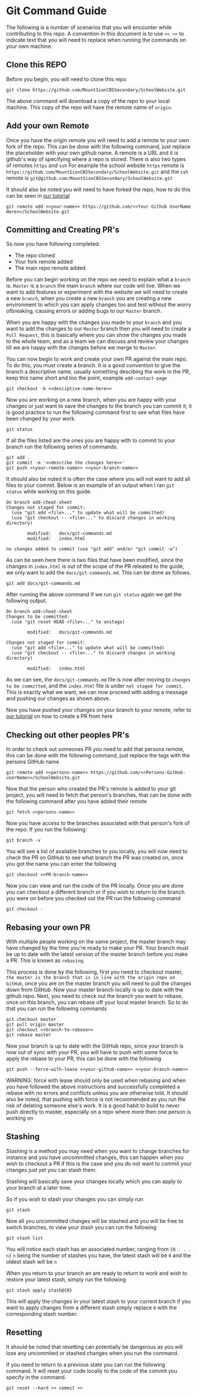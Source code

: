 # Git Command Guide
The following is a number of scenarios that you will encounter while contributing to this repo. A convention in this document is to use `<< >>` to indicate text that you will need to replace when running the commands on your own machine.

## Clone this REPO
Before you begin, you will need to clone this repo
```
git clone https://github.com/MountSionCBSSecondary/SchoolWebsite.git
```
The above command will download a copy of the repo to your local machine. This copy of the repo will have the remote name of `origin`.


## Add your own Remote
Once you have the origin remote you will need to add a remote to your own fork of the repo. This can be done with the following command, just replace the placeholder with your own github name.
A remote is a URL and it is github's way of specifying where a repo is stored. There is also two types of remotes `https` and `ssh` For example the school website `https` remote is `https://github.com/MountSionCBSSecondary/SchoolWebsite.git` and the `ssh` remote is `git@github.com:MountSionCBSSecondary/SchoolWebsite.git` 

It should also be noted you will need to have forked the repo, how to do this can be seen in [our tutorial](Tutorial.md)

```
git remote add <<your-name>> https://github.com/<<Your Github UserName Here>>/SchoolWebsite.git
```

## Committing and Creating PR's
So now you have following completed:
- The repo cloned
- Your fork remote added
- The main repo remote added

Before you can begin working on the repo we need to explain what a `branch` is. `Master` is a `branch` the main `branch` where our code will live. When we want to add features or experiment with the website we will need to create a new `branch`, when you create a new `branch` you are creating a new environment to which you can apply changes too and test without the worry ofbreaking, causing errors or adding bugs to our `Master` branch.

When you are happy with the changes you made to your `branch` and you want to add the changes to our `Master` branch then you will need to create a `Pull Request`, this is basically where you can show the changes you made to the whole team, and as a team we can discuss and review your changes till we are happy with the changes before we merge to `Master`.

You can now begin to work and create your own PR against the main repo. To do this, you must create a branch. It is a good convention to give the branch a descriptive name, usually something descibing the work in the PR, keep this name short and too the point, example `add-contact-page`

```
git checkout -b <<desciptive-name-here>>
```
Now you are working on a new branch, when you are happy with your changes or just want to save the changes to the branch you can commit it, it is good practice to run the following command first to see what files have been changed by your work.
```
git status
```
If all the files listed are the ones you are happy with to commit to your branch run the following series of commands.
```
git add .
git commit -m '<<describe the changes here>>'
git push <<your-remote-name>> <<your-branch-name>>
```
It should also be noted it is often the case where you will not want to add all files to your commit. Below is an example of an output when I ran `git status` while working on this guide.
```
On branch add-cheat-sheet
Changes not staged for commit:
  (use "git add <file>..." to update what will be committed)
  (use "git checkout -- <file>..." to discard changes in working directory)

        modified:   docs/git-commands.md
        modified:   index.html

no changes added to commit (use "git add" and/or "git commit -a")
```
As can be seen here there is two files that have been modified, since the changes in `index.html` is out of the scope of the PR releated to the guide, we only want to add the `docs/git-commands.md`. This can be done as follows. 
```
git add docs/git-commands.md
```
After running the above command if we run `git status` again we get the following output.
```
On branch add-cheat-sheet
Changes to be committed:
  (use "git reset HEAD <file>..." to unstage)

        modified:   docs/git-commands.md

Changes not staged for commit:
  (use "git add <file>..." to update what will be committed)
  (use "git checkout -- <file>..." to discard changes in working directory)

        modified:   index.html
```
As we can see, the `docs/git-commands.md` file is now after moving to `changes to be committed`, and the `index.html` file is under `not staged for commit`. This is exactly what we want, we can now proceed with adding a message and pushing our changes as shown above.

Now you have pushed your changes on your branch to your remote, refer to [our tutorial](Tutorial.md) on how to create a PR from here

## Checking out other peoples PR's
In order to check out someones PR you need to add that persons remote, this can be done with the following command, just replace the tags with the persons GitHub name
```
git remote add <<persons-name>> https://github.com/<<Persons-GitHub-userName>>/SchoolWebsite.git
```
Now that the person who created the PR's remote is added to your git project, you will need to fetch that person's branches, that can be done with the following command after you have added their remote
```
git fetch <<persons-name>>
```
Now you have access to the branches associated with that person's fork of the repo. If you run the following:
```
git branch -v
```
You will see a list of available branches to you locally, you will now need to check the PR on GitHub to see what branch the PR was created on, once you got the name you can enter the following
```
git checkout <<PR-branch-name>>
```
Now you can view and run the code of the PR locally. Once you are done you can checkout a different branch or if you wish to return to the branch you were on before you checked out the PR run the following command
```
git checkout -
```
## Rebasing your own PR
With multiple people working on the same project, the master branch may have changed by the time you're ready to make your PR. Your branch must be up to date with the latest version of the master branch before you make a PR. This is known as `rebasing`.

This process is done by the following, first you need to checkout master, `the master is the branch that is in line with the origin repo on GitHub`, once you are on the master branch you will need to pull the changes down from GitHub. Now your master branch locally is up to date with the github repo. Next, you need to check out the branch you want to rebase, once on this branch, you can rebase off your local master branch. So to do that you can run the following commands
```
git checkout master
git pull origin master
git checkout <<branch-to-rebase>>
git rebase master
```
Now your branch is up to date with the GitHub repo, since your branch is now out of sync with your PR, you will have to push with some force to apply the rebase to your PR, this can be done with the following
```
git push --force-with-lease <<your-github-name>> <<your-branch-name>>
```
WARNING: force with lease should only be used when rebasing and when you have followed the above instructions and successfully completed a rebase with no errors and conflicts unless you are otherwise told.
It should also be noted, that pushing with force is not recommended as you run the risk of deleting someone else's work. It is a good habit to build to never push directly to master, especially on a repo where more then one person is working on

## Stashing
Stashing is a method you may need when you want to change branches for instance and you have uncommitted changes, this can happen when you wish to checkout a PR if this is the case and you do not want to commit your changes just yet you can stash them.

Stashing will basically save your changes locally which you can apply to your branch at a later time.

So if you wish to stash your changes you can simply run
```
git stash
```
Now all you uncommitted changes will be stashed and you will be free to switch branches, to view your stash you can run the following
```
git stash list
```
You will notice each stash has an associated number, ranging from `{0 . . . n}` `n` being the number of stashes you have, the latest stash will be `0` and the oldest stash will be `n`

When you return to your branch an are ready to return to work and wish to restore your latest stash, simply run the following
```
git stash apply stash@{0}
```
This will apply the changes in your latest stash to your current branch if you want to apply changes from a different stash simply replace `0` with the corresponding stash number.

## Resetting
It should be noted that resetting can potentially be dangerous as you will lose any uncommited or stashed changes when you run the command.

If you need to return to a previous state you can run the following command. It will reset your code locally to the code of the commit you specify in the command.

```
git reset --hard << commit >>
```
